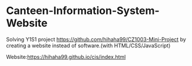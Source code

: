 # Canteen-Information-System-Website
Solving Y1S1 project https://github.com/hihaha99/CZ1003-Mini-Project by creating a website instead of software.(with HTML/CSS/JavaScript)

Website:https://hihaha99.github.io/cis/index.html
